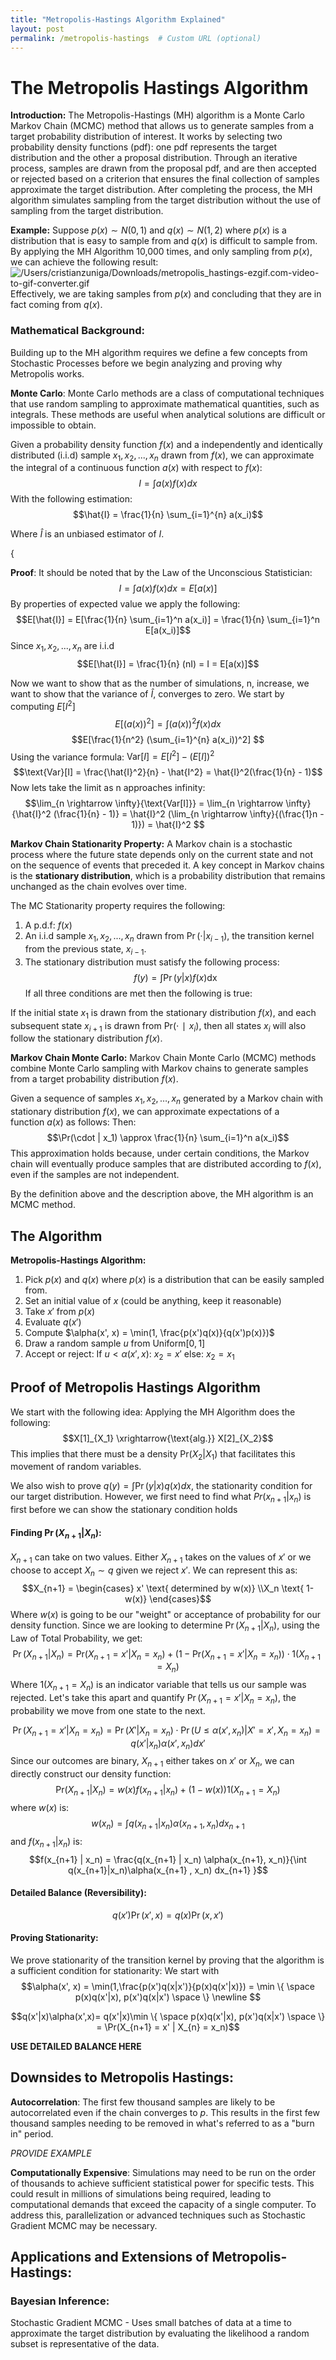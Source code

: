 ```yaml
---
title: "Metropolis-Hastings Algorithm Explained"
layout: post
permalink: /metropolis-hastings  # Custom URL (optional)
---
```

# The Metropolis Hastings Algorithm

**Introduction:**
The Metropolis-Hastings (MH) algorithm is a Monte Carlo Markov Chain (MCMC) method that allows us to generate samples from a target probability distribution of interest. It works by selecting two probability density functions (pdf): one pdf represents the target distribution and the other a proposal distribution. Through an iterative process, samples are drawn from the proposal pdf, and are then accepted or rejected based on a criterion that ensures the final collection of samples approximate the target distribution. After completing the process, the MH algorithm simulates sampling from the target distribution without the use of sampling from the target distribution.

**Example:**
Suppose $p(x) \sim N(0,1)$ and $q(x) \sim N(1,2)$ where $p(x)$ is a distribution that is easy to sample from and $q(x)$ is difficult to sample from. By applying the MH Algorithm 10,000 times, and only sampling from $p(x)$, we can achieve the following result:
![/Users/cristianzuniga/Downloads/metropolis_hastings-ezgif.com-video-to-gif-converter.gif](file:///Users/cristianzuniga/Downloads/metropolis_hastings-ezgif.com-video-to-gif-converter.gif)
Effectively, we are taking samples from $p(x)$ and concluding that they are in fact coming from $q(x)$.

### Mathematical Background:
Building up to the MH algorithm requires we define a few concepts from Stochastic Processes before we begin analyzing and proving why Metropolis works.


**Monte Carlo**:
Monte Carlo methods are a class of computational techniques that use random sampling to approximate mathematical quantities, such as integrals. These methods are useful when analytical solutions are difficult or impossible to obtain.

Given a probability density function $f(x)$ and a independently and identically distributed (i.i.d) sample $x_1, x_2, ..., x_n$ drawn from $f(x)$, we can approximate the integral of a continuous function $a(x)$ with respect to $f(x)$:
$$I = \int a(x)f(x)dx$$
With the following estimation:
$$\hat{I} = \frac{1}{n} \sum_{i=1}^{n} a(x_i)$$


Where $\hat{I}$ is an unbiased estimator of $I$. 


$\{$



**Proof**:
It should be noted that by the Law of the Unconscious Statistician:
$$I = \int a(x)f(x)dx = E[a(x)]$$
By properties of expected value we apply the following:
$$E[\hat{I}] = E[\frac{1}{n} \sum_{i=1}^n a(x_i)] = \frac{1}{n} \sum_{i=1}^n E[a(x_i)]$$
Since $x_1, x_2, ..., x_n$ are i.i.d
$$E[\hat{I}] = \frac{1}{n} (nI) = I = E[a(x)]$$

Now we want to show that as the number of simulations, n, increase, we want to show that the variance of $\hat{I}$, converges to zero. We start by computing $E[I^2]$
$$E[(a(x))^2] =\int (a(x))^2f(x)dx$$
$$E[\frac{1}{n^2} (\sum_{i=1}^{n} a(x_i))^2] $$
Using the variance formula: $\text{Var}[I] = E[I^2] - (E[I])^2$
$$\text{Var}[I] = \frac{\hat{I}^2}{n} - \hat{I^2} = \hat{I}^2(\frac{1}{n} - 1)$$
Now lets take the limit as n approaches infinity:
$$\lim_{n \rightarrow \infty}{\text{Var[I]}} = \lim_{n \rightarrow \infty}{\hat{I}^2 (\frac{1}{n} - 1)} = \hat{I}^2 (\lim_{n \rightarrow \infty}{(\frac{1}n - 1)}) = \hat{I}^2 $$




**Markov Chain Stationarity Property:**
A Markov chain is a stochastic process where the future state depends only on the current state and not on the sequence of events that preceded it. A key concept in Markov chains is the **stationary distribution**, which is a probability distribution that remains unchanged as the chain evolves over time.

The MC Stationarity property requires the following:
1. A p.d.f: $f(x)$
2. An i.i.d sample $x_1, x_2, ..., x_n$ drawn from $\Pr(\cdot | x_{i-1})$, the transition kernel from the previous state, $x_{i-1}$.
3. The stationary distribution must satisfy the following process: 
$$f(y) = \int \Pr(y | x) f(x) \text{dx}$$
If all three conditions are met then the following is true:


If the initial state $x_1$​ is drawn from the stationary distribution $f(x)$, and each subsequent state $x_{i+1}$ is drawn from $\text{Pr}⁡(⋅∣x_i)$, then all states $x_i$ will also follow the stationary distribution $f(x)$. 

**Markov Chain Monte Carlo:**
Markov Chain Monte Carlo (MCMC) methods combine Monte Carlo sampling with Markov chains to generate samples from a target probability distribution $f(x)$.

Given a sequence of samples $x_1,x_2,…,x_n$​ generated by a Markov chain with stationary distribution $f(x)$, we can approximate expectations of a function $a(x)$ as follows:
Then:$$\Pr(\cdot | x_1) \approx \frac{1}{n} \sum_{i=1}^n a(x_i)$$This approximation holds because, under certain conditions, the Markov chain will eventually produce samples that are distributed according to $f(x)$, even if the samples are not independent.

By the definition above and the description above, the MH algorithm is an MCMC method.


## The Algorithm
**Metropolis-Hastings Algorithm:**
1. Pick $p(x)$ and $q(x)$ where $p(x)$ is a distribution that can be easily sampled from.
2. Set an initial value of $x$ (could be anything, keep it reasonable)
3. Take $x'$ from $p(x)$
4. Evaluate $q(x')$
5. Compute $\alpha(x', x) = \min(1, \frac{p(x')q(x)}{q(x')p(x)})$
6. Draw a random sample $u$ from $\text{Uniform}[0,1]$
7. Accept or reject: 
   If $u < \alpha(x',x)$:
	$x_2 = x'$
	else:
		$x_2 = x_1$

## Proof of Metropolis Hastings Algorithm
We start with the following idea:
Applying the MH Algorithm does the following:
$$X[1]_{X_1} \xrightarrow{\text{alg.}} X[2]_{X_2}$$
This implies that there must be a density $\text{Pr}(X_2 | X_1)$ that facilitates this movement of random variables.


We also wish to prove $q(y) = \int \Pr(y | x) q(x) dx$, the stationarity condition for our target distribution.
However, we first need to find what $Pr(x_{n+1} | x_n)$ is first before we can show the stationary condition holds

#### Finding $\Pr(X_{n+1} | X_n)$:
$X_{n+1}$ can take on two values. Either $X_{n+1}$ takes on the values of $x'$ or we choose to accept $X_n \sim q$ given we reject $x'$. 
We can represent this as:
$$X_{n+1} = \begin{cases}
x' \text{ determined by w(x)} 
\\X_n \text{ 1- w(x)}
\end{cases}$$
Where $w(x)$ is going to be our "weight" or acceptance of probability for our density function.
Since we are looking to determine $\Pr(X_{n+1} | X_n)$, using the Law of Total Probability, we get:
$$\Pr(X_{n+1} | X_n) = \text{Pr}(X_{n+1} = x' | X_{n} = x_{n} ) + (1- \text{Pr}(X_{n+1} = x' | X_{n} = x_{n} )) \cdot 1(X_{n+1} = X_n)$$
Where $1(X_{n+1} = X_n)$ is an indicator variable that tells us our sample was rejected. Let's take this apart and quantify $\Pr(X_{n+1} = x' | X_{n} = x_n)$, the probability we move from one state to the next.

$$
\Pr(X_{n+1} = x' | X_{n} = x_n) = \Pr(X' | X_n = x_n) \cdot \Pr(U \leq \alpha(x', x_n) | X' = x', X_n =x_n) =q(x' | x_n) \alpha(x', x_n) dx'
$$
Since our outcomes are binary, $X_{n+1}$ either takes on $x'$ or $X_n$, we can directly construct our density function:
$$\text{Pr}(X_{n+1} | X_{n}) = w(x)f(x_{n+1} | x_n) + (1-w(x))1(X_{n+1} = X_n) $$
where $w(x)$ is:
$$w(x_n) = \int q(x_{n+1} | x_n) \alpha(x_{n+1}, x_n)dx_{n+1}$$
and $f(x_{n+1} | x_n)$ is:
$$f(x_{n+1} | x_n) = \frac{q(x_{n+1} | x_n) \alpha(x_{n+1}, x_n)}{\int q(x_{n+1}|x_n)\alpha(x_{n+1} , x_n) dx_{n+1}
}$$

#### Detailed Balance (Reversibility):

$$q(x')\Pr(x', x) = q(x)\Pr(x,x')$$

#### Proving Stationarity:
We prove stationarity of the transition kernel by proving that the algorithm is a sufficient condition for stationarity:
We start with
$$\alpha(x', x) = \min(1,\frac{p(x')q(x|x')}{p(x)q(x'|x)}) = \min \{ \space p(x)q(x'|x), p(x')q(x|x') \space \}
\newline
$$


$$q(x'|x)\alpha(x',x)= q(x'|x)\min \{ \space p(x)q(x'|x), p(x')q(x|x') \space \} = \Pr(X_{n+1} = x' | X_{n} = x_n)$$


**USE DETAILED BALANCE HERE**




## Downsides to Metropolis Hastings:

**Autocorrelation**:
The first few thousand samples are likely to be autocorrelated even if the chain converges to $p$. This results in the first few thousand samples needing to be removed in what's referred to as a "burn in" period.

*PROVIDE EXAMPLE*


**Computationally Expensive**:
Simulations may need to be run on the order of thousands to achieve sufficient statistical power for specific tests. This could result in millions of simulations being required, leading to computational demands that exceed the capacity of a single computer. To address this, parallelization or advanced techniques such as Stochastic Gradient MCMC may be necessary.


## Applications and Extensions of Metropolis-Hastings:

### Bayesian Inference:
Stochastic Gradient MCMC - Uses small batches of data at a time to approximate the target distribution by evaluating the likelihood a random subset is representative of the data.